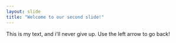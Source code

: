 ```yaml
---
layout: slide
title: "Welcome to our second slide!"
---
```

This is my text, and i'll never give up.
Use the left arrow to go back!
